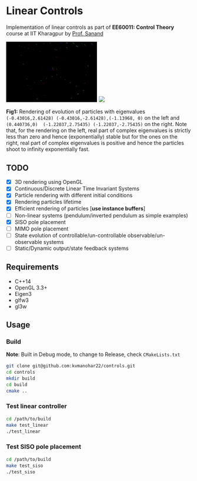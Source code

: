 # Linear Controls

Implementation of linear controls as part of **EE60011: Control Theory** course at IIT Kharagpur by [Prof. Sanand](http://www.facweb.iitkgp.ac.in/~sanand/f_sanand.html)

<div class="fig figcenter fighighlight">
  <img src="imgs/out_converge.gif" width=49% style="margin-right:1px;">
  <img src="imgs/diverge.gif" width=49%>
</div> 

**Fig1:** Rendering of evolution of particles with eigenvalues `(-0.43016,2.61428) (-0.43016,-2.61428),(-1.13968, 0)` on the left and `(0.440736,0)  (-1.22037,2.75435) (-1.22037,-2.75435)` on the right. Note that, for the rendering on the left, real part of complex eigenvalues is strictly less than zero and hence (exponentially) stable but for the ones on the right, real part of complex eigenvalues is positive and hence the particles shoot to infinity exponentially fast.

## TODO
- [x] 3D rendering using OpenGL
- [x] Continuous/Discrete Linear Time Invariant Systems
- [x] Particle rendering with different initial conditions
- [x] Rendering particles lifetime
- [x] Efficient rendering of particles [**use instance buffers**]
- [ ] Non-linear systems (pendulum/inverted pendulum as simple examples)
- [x] SISO pole placement
- [ ] MIMO pole placement
- [ ] State evolution of controllable/un-controllable observable/un-observable systems
- [ ] Static/Dynamic output/state feedback systems

## Requirements

- C++14
- OpenGL 3.3+
- Eigen3
- glfw3
- gl3w

## Usage

### Build

**Note**: Built in Debug mode, to change to Release, check `CMakeLists.txt`

```bash
git clone git@github.com:kvmanohar22/controls.git
cd controls
mkdir build
cd build
cmake ..
```

### Test linear controller
```bash
cd /path/to/build
make test_linear
./test_linear
```

### Test SISO pole placement
```bash
cd /path/to/build
make test_siso
./test_siso
```
